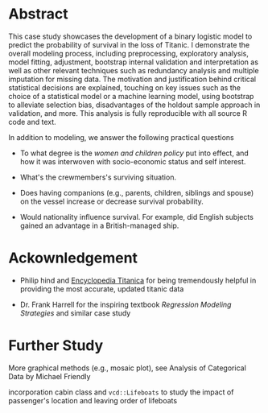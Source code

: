 # Abstract

This case study showcases the development of a binary logistic model to predict the probability of survival in the loss of Titanic. I demonstrate the overall modeling process, including preprocessing, exploratory analysis,  model fitting, adjustment, bootstrap internal validation and interpretation as well as other relevant techniques such as redundancy analysis and multiple imputation for missing data. The motivation and justification behind critical statistical decisions are explained, touching on key issues such as the choice of a statistical model or a machine learning model, using bootstrap to alleviate selection bias, disadvantages of the holdout sample approach in validation, and more. This analysis is fully reproducible with all source R code and text. 

In addition to modeling, we answer the following practical questions 

- To what degree is the *women and children policy* put into effect, and how it was interwoven with socio-economic status and self interest. 

- What's the crewmembers's surviving situation.  

- Does having companions (e.g., parents, children, siblings and spouse) on the vessel increase or decrease survival probability. 

- Would nationality influence survival. For example, did English subjects gained an advantage in a British-managed ship. 





# Ackownledgement

- Philip hind and [Encyclopedia Titanica](encyclopedia-titanica.org) for being tremendously helpful in providing the most accurate, updated titanic data 

- Dr. Frank Harrell for the inspiring textbook *Regression Modeling Strategies* and similar case study

# Further Study

More graphical methods (e.g., mosaic plot), see Analysis of Categorical Data by Michael Friendly

incorporation cabin class and `vcd::Lifeboats` to study the impact of passenger's location and leaving order of lifeboats 
